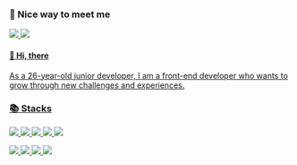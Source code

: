 ### 👋 Nice way to meet me
<a href="https://velog.io/@tnfkachzh"><img src="https://img.shields.io/badge/Blog-000000?style=flat-square&logo=Velog&logoColor=white"/> <a href="https://mail.google.com/mail"><img src="https://img.shields.io/badge/tnfka7408@gmail.com-EA4335?style=flat-square&logo=Gmail&logoColor=white"/>

####  👋 Hi, there
As a 26-year-old junior developer, I am a front-end developer who wants to grow through new challenges and experiences.

<!--
**ramrame98/ramrame98** is a ✨ _special_ ✨ repository because its `README.md` (this file) appears on your GitHub profile.

Here are some ideas to get you started:

- 🔭 I’m currently working on ...
- 🌱 I’m currently learning ...
- 👯 I’m looking to collaborate on ...
- 🤔 I’m looking for help with ...
- 💬 Ask me about ...
- 📫 How to reach me: ...
- 😄 Pronouns: ...
- ⚡ Fun fact: ...
-->

### 📚 Stacks
<img src="https://img.shields.io/badge/HTML-E34F26?style=flat-square&logo=html5&logoColor=white"/> <img src="https://img.shields.io/badge/CSS-1572B6?style=flat-square&logo=CSS3&logoColor=white"/> <img src="https://img.shields.io/badge/JavaScript-F7DF1E?style=flat-square&logo=JavaScript&logoColor=black"/> <img src="https://img.shields.io/badge/TypeScript-3178C6?style=flat-square&logo=TypeScript&logoColor=white"/> <img src="https://img.shields.io/badge/React-61DAFB?style=flat-square&logo=React&logoColor=white"> 

<img src="https://img.shields.io/badge/Python-3776AB?style=flat-square&logo=Python&logoColor=white"> <img src="https://img.shields.io/badge/Django-092E20?style=flat-square&logo=Django&logoColor=white"> <img src="https://img.shields.io/badge/MySQL-4479A1?style=flat-square&logo=MySQL&logoColor=white">  <img src="https://img.shields.io/badge/AmazonAWS-232F3E?style=flat-square&logo=amazonaws&logoColor=white">  
